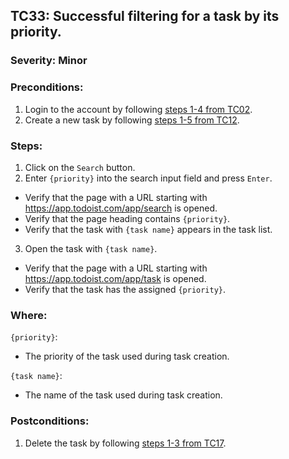 ## TC33: Successful filtering for a task by its priority.
### Severity: Minor
### Preconditions:
1. Login to the account by following [steps 1-4 from TC02](TC02.md).
1. Create a new task by following [steps 1-5 from TC12](TC12.md).
### Steps:
1. Click on the `Search` button.
2. Enter `{priority}` into the search input field and press `Enter`.
* Verify that the page with a URL starting with https://app.todoist.com/app/search is opened.
* Verify that the page heading contains `{priority}`.
* Verify that the task with `{task name}` appears in the task list.
3. Open the task with `{task name}`.
* Verify that the page with a URL starting with https://app.todoist.com/app/task is opened.
* Verify that the task has the assigned `{priority}`.
### Where:
`{priority}`:
* The priority of the task used during task creation.

`{task name}`:
* The name of the task used during task creation.
### Postconditions:
1. Delete the task by following [steps 1-3 from TC17](TC17.md).